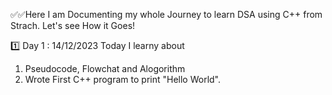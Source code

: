✅✅Here I am Documenting my whole Journey to learn DSA using C++ from Strach.
Let's see How it Goes!

1️⃣ Day 1 : 14/12/2023
Today I learny about
1. Pseudocode, Flowchat and Alogorithm
2. Wrote First C++ program to print "Hello World".
